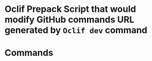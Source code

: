 Oclif Prepack Script that would modify GitHub commands URL generated by `Oclif dev` command
================

# Commands

<!-- commands -->
